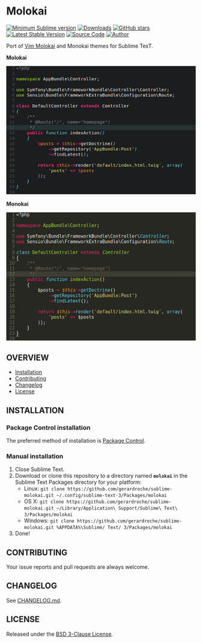 # Molokai

[![Minimum Sublime version](https://img.shields.io/badge/sublime-%3E%3D%203.0-brightgreen.svg)](https://sublimetext.com) [![Downloads](https://img.shields.io/packagecontrol/dt/molokai.svg)](https://packagecontrol.io/packages/molokai) [![GitHub stars](https://img.shields.io/github/stars/gerardroche/sublime-molokai.svg)](https://github.com/gerardroche/sublime-molokai/stargazers) [![Latest Stable Version](https://img.shields.io/github/tag/gerardroche/sublime-molokai.svg&label=stable)](https://github.com/gerardroche/sublime-molokai/tags) [![Source Code](https://img.shields.io/badge/source-github-blue.svg)](https://github.com/gerardroche/sublime-molokai) [![Author](https://img.shields.io/badge/author-gerardroche-blue.svg)](https://twitter.com/gerardroche)

Port of [Vim Molokai](https://github.com/tomasr/molokai) and Monokai themes for Sublime TexT.

**Molokai**

![Screenshot](screenshot-molokai.png)

**Monokai**

![Screenshot](screenshot-monokai.png)

## OVERVIEW

* [Installation](#installation)
* [Contributing](#contributing)
* [Changelog](#changelog)
* [License](#license)

## INSTALLATION

### Package Control installation

The preferred method of installation is [Package Control](https://packagecontrol.io/browse/authors/gerardroche).

### Manual installation

1. Close Sublime Text.
2. Download or clone this repository to a directory named **`molokai`** in the Sublime Text Packages directory for your platform:
    * Linux: `git clone https://github.com/gerardroche/sublime-molokai.git ~/.config/sublime-text-3/Packages/molokai`
    * OS X: `git clone https://github.com/gerardroche/sublime-molokai.git ~/Library/Application\ Support/Sublime\ Text\ 3/Packages/molokai`
    * Windows: `git clone https://github.com/gerardroche/sublime-molokai.git %APPDATA%\Sublime/ Text/ 3/Packages/molokai`
3. Done!

## CONTRIBUTING

Your issue reports and pull requests are always welcome.

## CHANGELOG

See [CHANGELOG.md](CHANGELOG.md).

## LICENSE

Released under the [BSD 3-Clause License](LICENSE).
